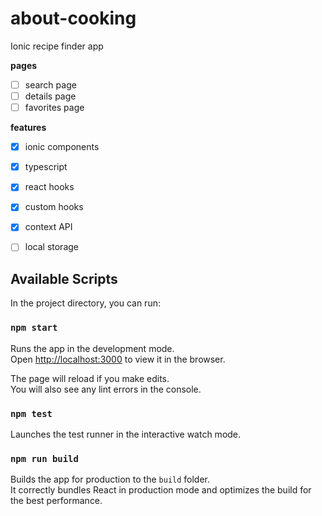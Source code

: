 # about-cooking

Ionic recipe finder app

**pages**

- [ ] search page
- [ ] details page
- [ ] favorites page

**features**

- [x] ionic components
- [x] typescript
- [x] react hooks
- [x] custom hooks
- [x] context API
- [ ] local storage


## Available Scripts

In the project directory, you can run:

### `npm start`

Runs the app in the development mode.<br />
Open [http://localhost:3000](http://localhost:3000) to view it in the browser.

The page will reload if you make edits.<br />
You will also see any lint errors in the console.

### `npm test`

Launches the test runner in the interactive watch mode.

### `npm run build`

Builds the app for production to the `build` folder.<br />
It correctly bundles React in production mode and optimizes the build for the best performance.
